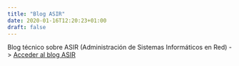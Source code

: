 ```yaml
---
title: "Blog ASIR"
date: 2020-01-16T12:20:23+01:00
draft: false
---
```


Blog técnico sobre ASIR (Administración de Sistemas Informáticos en Red) -> [Acceder al blog ASIR](https://ernestovazquez.github.io/blog/)

